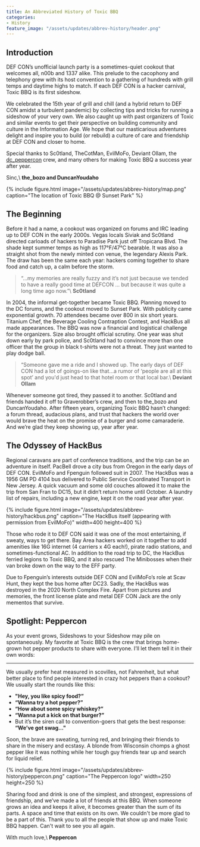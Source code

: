 ```yaml
---
title: An Abbreviated History of Toxic BBQ
categories:
- History
feature_image: "/assets/updates/abbrev-history/header.png"
---
```


## Introduction
DEF CON’s unofficial launch party is a sometimes-quiet cookout that welcomes all, n00b and 1337 alike. This prelude to the cacophony and telephony grew with its host convention to a gathering of hundreds with grill temps and daytime highs to match. If each DEF CON is a hacker carnival, Toxic BBQ is its first sideshow.

We celebrated the 15th year of grill and chill (and a hybrid return to DEF CON amidst a turbulent pandemic) by collecting tips and tricks for running a sideshow of your very own. We also caught up with past organizers of Toxic and similar events to get their perspective on building community and culture in the Information Age. We hope that our masticarious adventures delight and inspire you to build (or rebuild) a culture of care and friendship at DEF CON and closer to home.

Special thanks to Sc0tland, TheCotMan, EvilMoFo, Deviant Ollam, the [dc_peppercon](https://x.com/dc_peppercon) crew, and many others for making Toxic BBQ a success year after year.

Sinc,\\
**the_bozo and DuncanYoudaho**

{% include figure.html image="/assets/updates/abbrev-history/map.png" caption="The location of Toxic BBQ @ Sunset Park" %}

## The Beginning
Before it had a name, a cookout was organized on forums and IRC leading up to DEF CON in the early 2000s. Vegas locals Siviak and Sc0tland directed carloads of hackers to Paradise Park just off Tropicana Blvd. The shade kept summer temps as high as 117°F/47°C bearable. It was also a straight shot from the newly minted con venue, the legendary Alexis Park. The draw has been the same each year: hackers coming together to share food and catch up, a calm before the storm.

> “...my memories are really fuzzy and it’s not just because we tended to have a really good time at DEFCON … but because it was quite a long time ago now.”\\
**Sc0tland**

In 2004, the informal get-together became Toxic BBQ. Planning moved to the DC forums, and the cookout moved to Sunset Park. With publicity came exponential growth. 70 attendees became over 800 in six short years. Titanium Chef, the Beverage Cooling Contraption Contest, and HackBus all made appearances. The BBQ was now a financial and logistical challenge for the organizers. Size also brought official scrutiny. One year was shut down early by park police, and Sc0tland had to convince more than one officer that the group in black t-shirts were not a threat. They just wanted to play dodge ball.

> “Someone gave me a ride and I showed up. The early days of DEF CON had a lot of goings-on like that...a rumor of ‘people are all at this spot’ and you'd just head to that hotel room or that local bar.\\
**Deviant Ollam**

Whenever someone got tired, they passed it to another. Sc0tland and friends handed it off to Graverobber’s crew, and then to the_bozo and DuncanYoudaho. After fifteen years, organizing Toxic BBQ hasn’t changed: a forum thread, audacious plans, and trust that hackers the world over would brave the heat on the promise of a burger and some camaraderie. And we’re glad they keep showing up, year after year.

## The Odyssey of HackBus
Regional caravans are part of conference traditions, and the trip can be an adventure in itself. PacBell drove a city bus from Oregon in the early days of DEF CON. EvilMoFo and Fpenguin followed suit in 2007.
The HackBus was a 1956 GM PD 4104 bus delivered to Public Service Coordinated Transport in New Jersey. A quick vacuum and some old couches allowed it to make the trip from San Fran to DC15, but it didn’t return home until October. A laundry list of repairs, including a new engine, kept it on the road year after year.

{% include figure.html image="/assets/updates/abbrev-history/hackbus.png" caption="The HackBus itself (appearing with permission from EvilMoFo)" width=400 height=400 %}

Those who rode it to DEF CON said it was one of the most entertaining, if sweaty, ways to get there. Bay Area hackers worked on it together to add amenities like 16G internet (4 carriers x 4G each!), pirate radio stations,  and sometimes-functional AC. In addition to the road trip to DC, the HackBus ferried legions to Toxic BBQ, and it also rescued The Minibosses when their van broke down on the way to the EFF party.

Due to Fpenguin’s interests outside DEF CON and EvilMoFo’s role at Scav Hunt, they kept the bus home after DC23. Sadly, the HackBus was destroyed in the 2020 North Complex Fire. Apart from pictures and memories, the front license plate and metal DEF CON Jack are the only mementos that survive.

## Spotlight: Peppercon
As your event grows, Sideshows to your Sideshow may pile on spontaneously. My favorite at Toxic BBQ is the crew that brings home-grown hot pepper products to share with everyone. I’ll let them tell it in their own words:

---

We usually prefer heat measured in scovilles, not Fahrenheit, but what better place to find people interested in crazy hot peppers than a cookout? We usually start the rounds like this:

* **"Hey, you like spicy food?”**
* **“Wanna try a hot pepper?”**
*  **“How about some spicy whiskey?”** 
* **“Wanna put a kick on that burger?”** 
* But it’s the siren call to convention-goers that gets the best response: **“We’ve got swag…"**  

Soon, the brave are sweating, turning red, and bringing their friends to share in the misery and ecstasy. A blonde from Wisconsin chomps a ghost pepper like it was nothing while her tough guy friends tear up and search for liquid relief.  

{% include figure.html image="/assets/updates/abbrev-history/peppercon.png" caption="The Peppercon logo" width=250 height=250 %}

Sharing food and drink is one of the simplest, and strongest, expressions of friendship, and we’ve made a lot of friends at this BBQ.  When someone grows an idea and keeps it alive, it becomes greater than the sum of its parts. A space and time that exists on its own. We couldn't be more glad to be a part of this. Thank you to all the people that show up and make Toxic BBQ happen. Can't wait to see you all again.

With much love,\\
**Peppercon**
